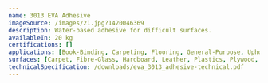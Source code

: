 ```yaml
---
name: 3013 EVA Adhesive
imageSource: /images/21.jpg?1420046369
description: Water-based adhesive for difficult surfaces.
availableIn: 20 kg
certifications: []
applications: [Book-Binding, Carpeting, Flooring, General-Purpose, Upholstery]
surfaces: [Carpet, Fibre-Glass, Hardboard, Leather, Plastics, Plywood, Polyurethane-Foam, PVC, Rubber, Textile, Wood]
technicalSpecification: /downloads/eva_3013_adhesive-technical.pdf
---
```


